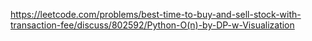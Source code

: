 https://leetcode.com/problems/best-time-to-buy-and-sell-stock-with-transaction-fee/discuss/802592/Python-O(n)-by-DP-w-Visualization